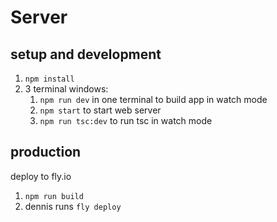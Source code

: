 # Server

## setup and development

1. `npm install`
2. 3 terminal windows:
    1. `npm run dev` in one terminal to build app in watch mode
    2. `npm start` to start web server
    3. `npm run tsc:dev` to run tsc in watch mode

## production

deploy to fly.io
1. `npm run build`
1. dennis runs `fly deploy`
